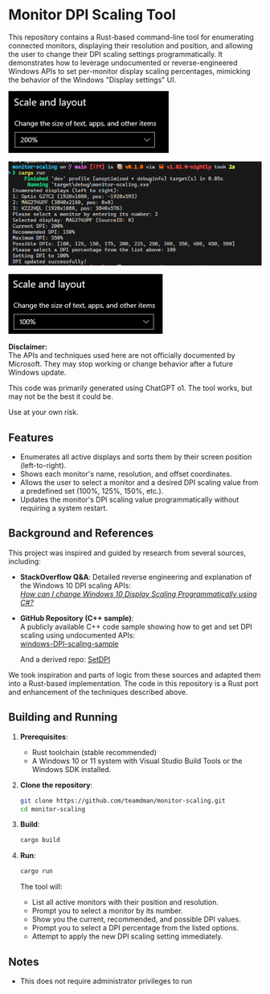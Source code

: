 # Monitor DPI Scaling Tool

This repository contains a Rust-based command-line tool for enumerating connected monitors, displaying their resolution and position, and allowing the user to change their DPI scaling settings programmatically. It demonstrates how to leverage undocumented or reverse-engineered Windows APIs to set per-monitor display scaling percentages, mimicking the behavior of the Windows "Display settings" UI.

![](./media/scale_and_layout_200.png)

![](./media/terminal.png)

![](./media/scale_and_layout_100.png)



**Disclaimer:**  
The APIs and techniques used here are not officially documented by Microsoft. They may stop working or change behavior after a future Windows update. 

This code was primarily generated using ChatGPT o1. The tool works, but may not be the best it could be.

Use at your own risk.

## Features

- Enumerates all active displays and sorts them by their screen position (left-to-right).
- Shows each monitor's name, resolution, and offset coordinates.
- Allows the user to select a monitor and a desired DPI scaling value from a predefined set (100%, 125%, 150%, etc.).
- Updates the monitor's DPI scaling value programmatically without requiring a system restart.

## Background and References

This project was inspired and guided by research from several sources, including:

- **StackOverflow Q&A**: Detailed reverse engineering and explanation of the Windows 10 DPI scaling APIs:  
  [*How can I change Windows 10 Display Scaling Programmatically using C#?*](https://stackoverflow.com/a/57397039/11141271)

- **GitHub Repository (C++ sample)**:  
  A publicly available C++ code sample showing how to get and set DPI scaling using undocumented APIs:  
  [windows-DPI-scaling-sample](https://github.com/lihas/windows-DPI-scaling-sample)

  And a derived repo: [SetDPI](https://github.com/imniko/SetDPI)

We took inspiration and parts of logic from these sources and adapted them into a Rust-based implementation. The code in this repository is a Rust port and enhancement of the techniques described above.

## Building and Running

1. **Prerequisites**:
   - Rust toolchain (stable recommended)
   - A Windows 10 or 11 system with Visual Studio Build Tools or the Windows SDK installed.
   
2. **Clone the repository**:
   ```bash
   git clone https://github.com/teamdman/monitor-scaling.git
   cd monitor-scaling
   ```
   
3. **Build**:
   ```bash
   cargo build
   ```
   
4. **Run**:
   ```bash
   cargo run
   ```
   
   The tool will:
   - List all active monitors with their position and resolution.
   - Prompt you to select a monitor by its number.
   - Show you the current, recommended, and possible DPI values.
   - Prompt you to select a DPI percentage from the listed options.
   - Attempt to apply the new DPI scaling setting immediately.

## Notes

- This does not require administrator privileges to run
